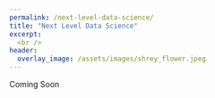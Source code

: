 ```yaml
---
permalink: /next-level-data-science/
title: "Next Level Data Science"
excerpt: 
  <br />
header:
  overlay_image: /assets/images/shrey_flower.jpeg
---
```

Coming Soon
